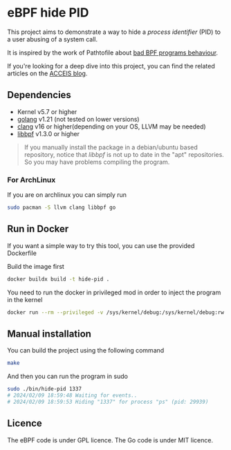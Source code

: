 # eBPF hide PID

This project aims to demonstrate a way to hide a _process identifier_ (PID) to a user abusing of a system call.

It is inspired by the work of Pathtofile about [bad BPF programs behaviour](https://github.com/pathtofile/bad-bpf).

If you're looking for a deep dive into this project, you can find the related articles on the [ACCEIS blog](https://www.acceis.fr/ressources/).

## Dependencies

- Kernel v5.7 or higher
- [golang](https://go.dev/doc/install) v1.21 (not tested on lower versions)
- [clang](https://clang.llvm.org/) v16 or higher(depending on your OS, LLVM may be needed)
- [libbpf](https://github.com/libbpf/libbpf) v1.3.0 or higher

> If you manually install the package in a debian/ubuntu based repository, notice that _libbpf_ is not up to date in the "apt" repositories. So you may have problems compiling the program.

### For ArchLinux

If you are on archlinux you can simply run

```bash
sudo pacman -S llvm clang libbpf go
```

## Run in Docker

If you want a simple way to try this tool, you can use the provided Dockerfile

Build the image first

```bash
docker buildx build -t hide-pid .
```

You need to run the docker in privileged mod in order to inject the program in the kernel

```bash
docker run --rm --privileged -v /sys/kernel/debug:/sys/kernel/debug:rw hide-pid <PID|DIR>
```

## Manual installation

You can build the project using the following command

```bash
make
```

And then you can run the program in sudo

```bash
sudo ./bin/hide-pid 1337
# 2024/02/09 18:59:48 Waiting for events..
# 2024/02/09 18:59:53 Hiding "1337" for process "ps" (pid: 29939)
```

## Licence

The eBPF code is under GPL licence.
The Go code is under MIT licence.
